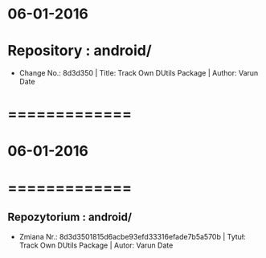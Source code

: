 06-01-2016
==========

# Repository : android/
- Change No.: 8d3d350 | Title: Track Own DUtils Package | Author: Varun Date 




# =============
#    06-01-2016
# =============



Repozytorium : android/ 
--------------------
- Zmiana Nr.: 8d3d3501815d6acbe93efd33316efade7b5a570b | Tytuł: Track Own DUtils Package | Autor: Varun Date

